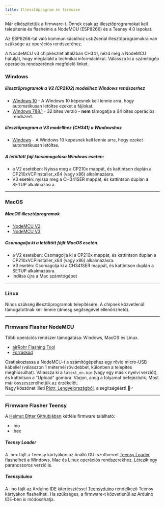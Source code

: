 ```yaml
---
title: Illesztőprogram és firmware
---
```


Már elkészítettük a firmware-t. Önnek csak az illesztőprogramokat kell telepítenie és flashelnie a NodeMCU (ESP8266) és a Teensy 4.0 lapokat.

Az ESP8266-tal való kommunikációhoz usb2serial illesztőprogramokra van szüksége az operációs rendszeréhez.

A NocdeMCU v3 chipkészlet általában CH341, nézd meg a NodeMCU hátulját, hogy megtaláld a technikai információkat. Válassza ki a számítógép operációs rendszerének megfelelő linket.

### Windows

##### illesztőprogramok a V2 (CP2102) modellhez Windows rendszerhez
* [Windows 10](https://www.silabs.com/documents/public/software/CP210x_Universal_Windows_Driver.zip) - A Windows 10 képesnek kell lennie arra, hogy automatikusan letöltse ezeket a fájlokat.
* [Windows 788.1](https://www.silabs.com/documents/public/software/CP210x_Windows_Drivers.zip) - 32 bites verzió - **nem** támogatja a 64 bites operációs rendszert.

##### illesztőprogram a V3 modellhez (CH341) a Windowshoz
* [Windows](http://www.wch.cn/downloads/file/5.html) - A Windows 10 képesnek kell lennie arra, hogy ezeket automatikusan letöltse.

##### A letöltött fájl kicsomagolása Windows esetén:
* a V2 esetében: Nyissa meg a CP210x mappát, és kattintson duplán a CP210xVCPInstaller_x64 (vagy x86) alkalmazásra.
* V3 esetén: nyissa meg a CH341SER mappát, és kattintson duplán a SETUP alkalmazásra.

---

### MacOS

##### MacOS illesztőprogramok
* [NodeMCU V2](https://www.silabs.com/documents/public/software/Mac_OSX_VCP_Driver.zip)
* [NodeMCU V3](http://www.wch.cn/downloads/file/178.html)

##### Csomagolja ki a letöltött fájlt MacOS esetén.
* a V2 esetében: Csomagolja ki a CP210x mappát, és kattintson duplán a CP210xVCPInstaller_x64 (vagy x86) alkalmazásra.
* V3 esetén: Csomagolja ki a CH341SER mappát, és kattintson duplán a SETUP alkalmazásra.
* Indítsa újra a Mac számítógépet

---

### Linux
Nincs szükség illesztőprogramok telepítésére. A chipnek közvetlenül támogatottnak kell lennie (dmesg segítségével ellenőrizhető).

---
### Firmware Flasher NodeMCU
Több operációs rendszer támogatása: Windows, MacOS és Linux.

* [airRohr Flashing Tool](http://firmware.sensor.community/airrohr/flashing-tool/)
* [Forráskód](https://github.com/opendata-stuttgart/airrohr-firmware-flasher/)

Csatlakoztassa a NodeMCU-t a számítógépéhez egy rövid micro-USB kábellel (válasszon 1 méternél rövidebbet, különben a telepítés meghiúsulhat). Válassza ki a `latest_en.bin` (vagy egy másik nyelvi verziót), és kattintson a "Upload" gombra.
Várjon, amíg a folyamat befejeződik. Most már összeszerelhetjük az érzékelőt.
<br>
Nagy köszönet illeti [Piotr, Lengyelországból](https://dropbox.inf.re), a segítségéért! 🙋♂️

---
### Firmware Flasher Teensy
A [Helmut Bitter Githubjában](https://github.com/hbitter/DNMS/tree/master/Firmware) kétféle firmware található:
* .ino
* .hex

##### Teensy Loader
A .hex fájlt a Teensy kártyákon az önálló GUI szoftverrel [Teensy Loader](https://www.pjrc.com/teensy/loader.html) flashelheti a Windows, Mac és Linux operációs rendszerekhez.
Létezik egy parancssoros verzió is.

##### Teensyduino
A .ino fájlt az Arduino IDE kiterjesztéssel [Teensyduino](https://www.pjrc.com/teensy/teensyduino.html) rendelkező Teensy kártyákon flashelheti.
Ha szükséges, a firmware-t közvetlenül az Arduino IDE-ben is módosíthatja.

